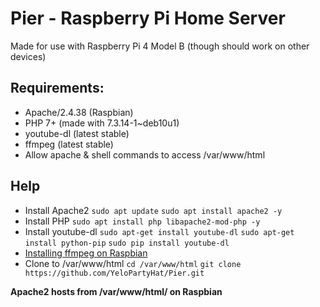 # Pier - Raspberry Pi Home Server
Made for use with Raspberry Pi 4 Model B (though should work on other devices)
<h2>Requirements:</h2>
<ul>
    <li>Apache/2.4.38 (Raspbian)</li>
    <li>PHP 7+ (made with 7.3.14-1~deb10u1)</li>
    <li>youtube-dl (latest stable)</li>
    <li>ffmpeg (latest stable)</li>
    <li>Allow apache & shell commands to access /var/www/html</li>
</ul>

<h2>Help</h2>
<ul>
<li>Install Apache2 <code>sudo apt update</code> <code>sudo apt install apache2 -y</code></li>
<li>Install PHP <code>sudo apt install php libapache2-mod-php -y</code></li>
<li> Install youtube-dl
<code>sudo apt-get install youtube-dl</code>
<code>sudo apt-get install python-pip</code>
<code>sudo pip install youtube-dl</code>
</li>
<li><a href="https://github.com/JolleJolles/pirecorder/wiki/Installing-ffmpeg-on-Raspberry-Pi-with-h264-support">Installing ffmpeg on Raspbian</a></li>
    <li>Clone to /var/www/html <code>cd /var/www/html</code> <code>git clone https://github.com/YeloPartyHat/Pier.git</code></li>
</ul>
<strong>Apache2 hosts from /var/www/html/ on Raspbian</strong>

